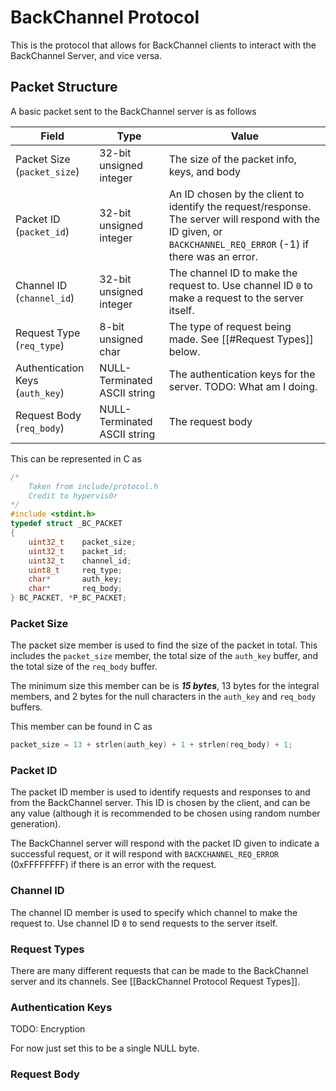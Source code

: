 # BackChannel Protocol
This is the protocol that allows for BackChannel clients to interact with the BackChannel Server, and vice versa.

## Packet Structure

A basic packet sent to the BackChannel server is as follows

| Field                            | Type                         | Value                                                                                                                                                        |
| -------------------------------- | ---------------------------- | ------------------------------------------------------------------------------------------------------------------------------------------------------------ |
| Packet Size (`packet_size`)      | 32-bit unsigned integer      | The size of the packet info, keys, and body                                                                                                                  |
| Packet ID (`packet_id`)          | 32-bit unsigned integer      | An ID chosen by the client to identify the request/response. The server will respond with the ID given, or `BACKCHANNEL_REQ_ERROR` (-1) if there was an error. |
| Channel ID (`channel_id`)        | 32-bit unsigned integer      | The channel ID to make the request to. Use channel ID `0` to make a request to the server itself.                                                            |
| Request Type (`req_type`)        | 8-bit unsigned char          | The type of request being made. See [[#Request Types]] below.                                                                                                |
| Authentication Keys (`auth_key`) | NULL-Terminated ASCII string | The authentication keys for the server. TODO: What am I doing.                                                                                               |
| Request Body (`req_body`)        | NULL-Terminated ASCII string | The request body                                                                                                                                             |

This can be represented in C as

```C
/*
	Taken from include/protocol.h
	Credit to hypervis0r
*/
#include <stdint.h>
typedef struct _BC_PACKET
{
	uint32_t	packet_size;
	uint32_t	packet_id;
	uint32_t	channel_id;
	uint8_t		req_type;
	char*		auth_key;
	char*		req_body;
} BC_PACKET, *P_BC_PACKET;
```

### Packet Size
The packet size member is used to find the size of the packet in total. This includes the `packet_size` member, the total size of the `auth_key` buffer, and the total size of the `req_body` buffer. 

The minimum size this member can be is ***15 bytes***, 13 bytes for the integral members, and 2 bytes for the null characters in the `auth_key` and `req_body` buffers.

This member can be found in C as
```C
packet_size = 13 + strlen(auth_key) + 1 + strlen(req_body) + 1;
```

### Packet ID
The packet ID member is used to identify requests and responses to and from the BackChannel server. This ID is chosen by the client, and can be any value (although it is recommended to be chosen using random number generation).

The BackChannel server will respond with the packet ID given to indicate a successful request, or it will respond with `BACKCHANNEL_REQ_ERROR` (0xFFFFFFFF) if there is an error with the request.

### Channel ID
The channel ID member is used to specify which channel to make the request to. Use channel ID `0` to send requests to the server itself.

### Request Types
There are many different requests that can be made to the BackChannel server and its channels.
See [[BackChannel Protocol Request Types]].

### Authentication Keys
TODO: Encryption

For now just set this to be a single NULL byte.

### Request Body

